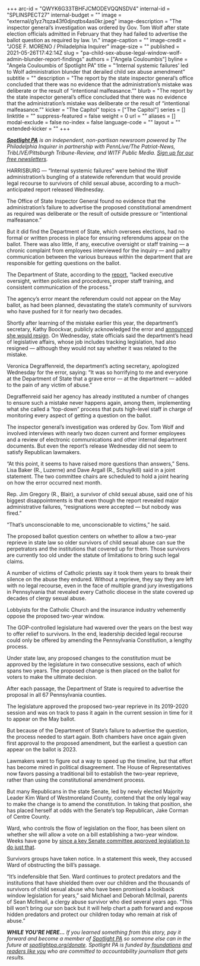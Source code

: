 +++
arc-id = "QWYK6G33TBHFJCMODEVQQNSDV4"
internal-id = "SPLINSPECT27"
internal-budget = ""
image = "external/g1yz7tqza43f0djnqtbs4as0kr.jpeg"
image-description = "The inspector general’s investigation was ordered by Gov. Tom Wolf after state election officials admitted in February that they had failed to advertise the ballot question as required by law. \n."
image-caption = ""
image-credit = "JOSE F. MORENO / Philadelphia Inquirer"
image-size = ""
published = 2021-05-26T17:42:14Z
slug = "pa-child-sex-abuse-legal-window-wolf-admin-blunder-report-findings"
authors = ["Angela Couloumbis"]
byline = "Angela Couloumbis of Spotlight PA"
title = "‘Internal systemic failures’ led to Wolf administration blunder that derailed child sex abuse amendment"
subtitle = ""
description = "The report by the state inspector general’s office concluded that there was no evidence that the administration’s mistake was deliberate or the result of “intentional malfeasance.”"
blurb = "The report by the state inspector general’s office concluded that there was no evidence that the administration’s mistake was deliberate or the result of “intentional malfeasance.”"
kicker = "The Capitol"
topics = ["The Capitol"]
series = []
linktitle = ""
suppress-featured = false
weight = 0
url = ""
aliases = []
modal-exclude = false
no-index = false
language-code = ""
layout = ""
extended-kicker = ""
+++

<a href="https://lesspage.com/"><i><b>Spotlight PA</b></i></a><i> is an independent, non-partisan newsroom powered by The Philadelphia Inquirer in partnership with PennLive/The Patriot-News, TribLIVE/Pittsburgh Tribune-Review, and WITF Public Media. </i><a href="https://lesspage.com/newsletters"><i>Sign up for our free newsletters</i></a><i>.</i>

HARRISBURG — “Internal systemic failures” were behind the Wolf administration’s bungling of a statewide referendum that would provide legal recourse to survivors of child sexual abuse, according to a much-anticipated report released Wednesday.

The Office of State Inspector General found no evidence that the administration’s failure to advertise the proposed constitutional amendment as required was deliberate or the result of outside pressure or “intentional malfeasance.”

But it did find the Department of State, which oversees elections, had no formal or written process in place for ensuring referendums appear on the ballot. There was also little, if any, executive oversight or staff training — a chronic complaint from employees interviewed for the inquiry — and paltry communication between the various bureaus within the department that are responsible for getting questions on the ballot.

<script src="https://lesspage.com/embed.js" async></script><div data-spl-embed-version="1" data-spl-src="https://lesspage.com/embeds/newsletter/"></div>

The Department of State, according to the <a href="https://www.osig.pa.gov/Reports/Documents/OSIG%2021-0016-I-DOS%20(DOS%20Program%20Review,%20Failure%20to%20Advertise,%20All%20Responses%20Included).pdf" target="_blank">report</a>, “lacked executive oversight, written policies and procedures, proper staff training, and consistent communication of the process.”

The agency’s error meant the referendum could not appear on the May ballot, as had been planned, devastating the state’s community of survivors who have pushed for it for nearly two decades.

Shortly after learning of the mistake earlier this year, the department’s secretary, Kathy Boockvar, publicly acknowledged the error and <a href="https://lesspage.com/news/2021/02/kathy-boockvar-resigns-pennsylvania-election-official-constitutional-amendment/">announced she would resign</a>. On Wednesday, state officials said the department’s head of legislative affairs, whose job includes tracking legislation, had also resigned — although they would not say whether it was related to the mistake.

Veronica Degraffenreid, the department’s acting secretary, apologized Wednesday for the error, saying: “It was so horrifying to me and everyone at the Department of State that a grave error — at the department — added to the pain of any victim of abuse.”

Degraffenreid said her agency has already instituted a number of changes to ensure such a mistake never happens again, among them, implementing what she called a “top-down” process that puts high-level staff in charge of monitoring every aspect of getting a question on the ballot.

The inspector general’s investigation was ordered by Gov. Tom Wolf and involved interviews with nearly two dozen current and former employees and a review of electronic communications and other internal department documents. But even the report’s release Wednesday did not seem to satisfy Republican lawmakers.

“At this point, it seems to have raised more questions than answers,” Sens. Lisa Baker (R., Luzerne) and Dave Argall (R., Schuylkill) said in a joint statement. The two committee chairs are scheduled to hold a joint hearing on how the error occurred next month.

Rep. Jim Gregory (R., Blair), a survivor of child sexual abuse, said one of his biggest disappointments is that even though the report revealed major administrative failures, “resignations were accepted — but nobody was fired.”

“That’s unconscionable to me, unconscionable to victims,” he said.

The proposed ballot question centers on whether to allow a two-year reprieve in state law so older survivors of child sexual abuse can sue the perpetrators and the institutions that covered up for them. Those survivors are currently too old under the statute of limitations to bring such legal claims.

A number of victims of Catholic priests say it took them years to break their silence on the abuse they endured. Without a reprieve, they say they are left with no legal recourse, even in the face of multiple grand jury investigations in Pennsylvania that revealed every Catholic diocese in the state covered up decades of clergy sexual abuse.

Lobbyists for the Catholic Church and the insurance industry vehemently oppose the proposed two-year window.

The GOP-controlled legislature had wavered over the years on the best way to offer relief to survivors. In the end, leadership decided legal recourse could only be offered by amending the Pennsylvania Constitution, a lengthy process.

Under state law, any proposed changes to the constitution must be approved by the legislature in two consecutive sessions, each of which spans two years. The proposed change is then placed on the ballot for voters to make the ultimate decision.

After each passage, the Department of State is required to advertise the proposal in all 67 Pennsylvania counties.

The legislature approved the proposed two-year reprieve in its 2019-2020 session and was on track to pass it again in the current session in time for it to appear on the May ballot.

But because of the Department of State’s failure to advertise the question, the process needed to start again. Both chambers have once again given first approval to the proposed amendment, but the earliest a question can appear on the ballot is 2023.

Lawmakers want to figure out a way to speed up the timeline, but that effort has become mired in political disagreement. The House of Representatives now favors passing a traditional bill to establish the two-year reprieve, rather than using the constitutional amendment process.

<script src="https://lesspage.com/embed.js" async></script><div data-spl-embed-version="1" data-spl-src="https://lesspage.com/embeds/donate/?teaser_text=If%20you%20learned%20something%20from%20this%20report%2C%20pay%20it%20forward%20and%20become%20a%20member%20of%20Spotlight%20PA%20so%20someone%20else%20can%20in%20the%20future."></div>

But many Republicans in the state Senate, led by newly elected Majority Leader Kim Ward of Westmoreland County, contend that the only legal way to make the change is to amend the constitution. In taking that position, she has placed herself at odds with the Senate’s top Republican, Jake Corman of Centre County.

Ward, who controls the flow of legislation on the floor, has been silent on whether she will allow a vote on a bill establishing a two-year window. Weeks have gone by <a href="https://lesspage.com/news/2021/04/pa-clergy-child-sex-abuse-victims-legislation-two-year-window-lawsuit-relief-republican-objections/" target="_blank">since a key Senate committee approved legislation to do just that</a>.

Survivors groups have taken notice. In a statement this week, they accused Ward of obstructing the bill’s passage.

“It’s indefensible that Sen. Ward continues to protect predators and the institutions that have shielded them over our children and the thousands of survivors of child sexual abuse who have been promised a lookback window legislation for years,” said Michael and Deborah McIlmail, parents of Sean McIlmail, a clergy abuse survivor who died several years ago. “This bill won’t bring our son back but it will help chart a path forward and expose hidden predators and protect our children today who remain at risk of abuse.”

<i><b>WHILE YOU’RE HERE...</b></i><i> If you learned something from this story, pay it forward and become a member of </i><a href="https://lesspage.com/"><i>Spotlight PA</i></a><i> so someone else can in the future at </i><a href="http://spotlightpa.org/donate"><i>spotlightpa.org/donate</i></a><i>. Spotlight PA is funded by</i><a href="https://lesspage.com/support"><i> foundations</i></a><i> </i><a href="https://lesspage.com/support"><i>and readers like you</i></a><i> who are committed to accountability journalism that gets results.</i>
